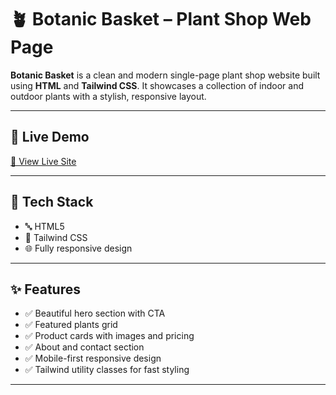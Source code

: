 

# 🪴 Botanic Basket – Plant Shop Web Page

**Botanic Basket** is a clean and modern single-page plant shop website built using **HTML** and **Tailwind CSS**. It showcases a collection of indoor and outdoor plants with a stylish, responsive layout.

---

## 🔗 Live Demo

[🌿 View Live Site](https://sharonjenifer.github.io/Greenden-Tailwind-CSS/)

---

## 🧰 Tech Stack

- 🔤 HTML5  
- 🎨 Tailwind CSS  
- 🌐 Fully responsive design  

---

## ✨ Features

- ✅ Beautiful hero section with CTA  
- ✅ Featured plants grid  
- ✅ Product cards with images and pricing  
- ✅ About and contact section  
- ✅ Mobile-first responsive design  
- ✅ Tailwind utility classes for fast styling  

---

